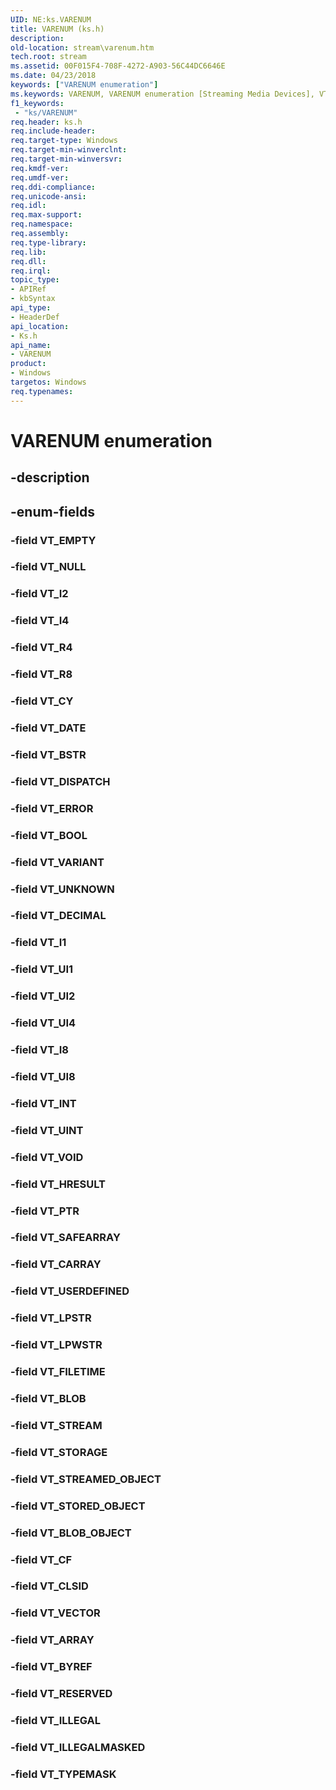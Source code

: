 ```yaml
---
UID: NE:ks.VARENUM
title: VARENUM (ks.h)
description: 
old-location: stream\varenum.htm
tech.root: stream
ms.assetid: 00F015F4-708F-4272-A903-56C44DC6646E
ms.date: 04/23/2018
keywords: ["VARENUM enumeration"]
ms.keywords: VARENUM, VARENUM enumeration [Streaming Media Devices], VT_ARRAY, VT_BLOB, VT_BLOB_OBJECT, VT_BOOL, VT_BSTR, VT_BYREF, VT_CARRAY, VT_CF, VT_CLSID, VT_CY, VT_DATE, VT_DECIMAL, VT_DISPATCH, VT_EMPTY, VT_ERROR, VT_FILETIME, VT_HRESULT, VT_I1, VT_I2, VT_I4, VT_I8, VT_ILLEGAL, VT_ILLEGALMASKED, VT_INT, VT_LPSTR, VT_LPWSTR, VT_NULL, VT_PTR, VT_R4, VT_R8, VT_RESERVED, VT_SAFEARRAY, VT_STORAGE, VT_STORED_OBJECT, VT_STREAM, VT_STREAMED_OBJECT, VT_TYPEMASK, VT_UI1, VT_UI2, VT_UI4, VT_UI8, VT_UINT, VT_UNKNOWN, VT_USERDEFINED, VT_VARIANT, VT_VECTOR, VT_VOID, ks/ VT_RESERVED, ks/ VT_VECTOR, ks/VARENUM, ks/VT_ARRAY, ks/VT_BLOB, ks/VT_BLOB_OBJECT, ks/VT_BOOL, ks/VT_BSTR, ks/VT_BYREF, ks/VT_CARRAY, ks/VT_CF, ks/VT_CLSID, ks/VT_CY, ks/VT_DATE, ks/VT_DECIMAL, ks/VT_DISPATCH, ks/VT_EMPTY, ks/VT_ERROR, ks/VT_FILETIME, ks/VT_HRESULT, ks/VT_I1, ks/VT_I2, ks/VT_I4, ks/VT_I8, ks/VT_ILLEGAL, ks/VT_ILLEGALMASKED, ks/VT_INT, ks/VT_LPSTR, ks/VT_LPWSTR, ks/VT_NULL, ks/VT_PTR, ks/VT_R4, ks/VT_R8, ks/VT_SAFEARRAY, ks/VT_STORAGE, ks/VT_STORED_OBJECT, ks/VT_STREAM, ks/VT_STREAMED_OBJECT, ks/VT_TYPEMASK, ks/VT_UI1, ks/VT_UI2, ks/VT_UI4, ks/VT_UI8, ks/VT_UINT, ks/VT_UNKNOWN, ks/VT_USERDEFINED, ks/VT_VARIANT, ks/VT_VOID, stream.varenum
f1_keywords:
 - "ks/VARENUM"
req.header: ks.h
req.include-header: 
req.target-type: Windows
req.target-min-winverclnt: 
req.target-min-winversvr: 
req.kmdf-ver: 
req.umdf-ver: 
req.ddi-compliance: 
req.unicode-ansi: 
req.idl: 
req.max-support: 
req.namespace: 
req.assembly: 
req.type-library: 
req.lib: 
req.dll: 
req.irql: 
topic_type:
- APIRef
- kbSyntax
api_type:
- HeaderDef
api_location:
- Ks.h
api_name:
- VARENUM
product:
- Windows
targetos: Windows
req.typenames: 
---
```


# VARENUM enumeration


## -description





## -enum-fields




### -field VT_EMPTY


### -field VT_NULL


### -field VT_I2


### -field VT_I4


### -field VT_R4


### -field VT_R8


### -field VT_CY


### -field VT_DATE


### -field VT_BSTR


### -field VT_DISPATCH


### -field VT_ERROR


### -field VT_BOOL


### -field VT_VARIANT


### -field VT_UNKNOWN


### -field VT_DECIMAL


### -field VT_I1


### -field VT_UI1


### -field VT_UI2


### -field VT_UI4


### -field VT_I8


### -field VT_UI8


### -field VT_INT


### -field VT_UINT


### -field VT_VOID


### -field VT_HRESULT


### -field VT_PTR


### -field VT_SAFEARRAY


### -field VT_CARRAY


### -field VT_USERDEFINED


### -field VT_LPSTR


### -field VT_LPWSTR


### -field VT_FILETIME


### -field VT_BLOB


### -field VT_STREAM


### -field VT_STORAGE


### -field VT_STREAMED_OBJECT


### -field VT_STORED_OBJECT


### -field VT_BLOB_OBJECT


### -field VT_CF


### -field VT_CLSID


### -field VT_VECTOR


### -field VT_ARRAY


### -field VT_BYREF


### -field VT_RESERVED


### -field VT_ILLEGAL


### -field VT_ILLEGALMASKED


### -field VT_TYPEMASK

